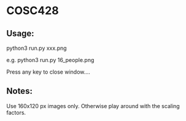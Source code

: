 # COSC428

## Usage:

python3 run.py xxx.png

e.g. python3 run.py 16_people.png


Press any key to close window....


## Notes:

Use 160x120 px images only. Otherwise play around with the scaling factors.
